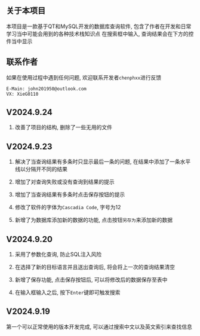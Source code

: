 ## 关于本项目

本项目是一款基于QT和MySQL开发的数据库查询软件, 包含了作者在开发和日常学习当中可能会用到的各种技术栈知识点 
在搜索框中输入, 查询结果会在下方的控件当中显示 

## 联系作者

如果在使用过程中遇到任何问题, 欢迎联系开发者`chenphxx`进行反馈 

```
E-Main: john201950@outlook.com
VX: XieG0110
```

## V2024.9.24

1. 改善了项目的结构, 删除了一些无用的文件 

## V2024.9.23

1. 解决了当查询结果有多条时只显示最后一条的问题, 在结果中添加了一条水平线以分隔开不同的结果

2. 增加了对查询失败或没有查询到结果的提示

3. 增加了当查询结果有多条时点击保存按钮的提示

4. 修改了软件的字体为`Cascadia Code`, 字号为12 

5. 新增了为数据库添加新的数据的功能, 点击按钮`另存为`来添加新的数据

## V2024.9.20

1. 采用了参数化查询, 防止SQL注入风险

2. 在选择了新的目标语言并且送出查询后, 将会将上一次的查询结果清空

3. 新增了保存功能, 点击保存按钮后, 可以将修改后的数据保存至表中

4. 在输入框输入之后, 按下`Enter`键即可触发搜索 

## V2024.9.19

第一个可以正常使用的版本开发完成, 可以通过搜索中文以及英文索引来查找信息
